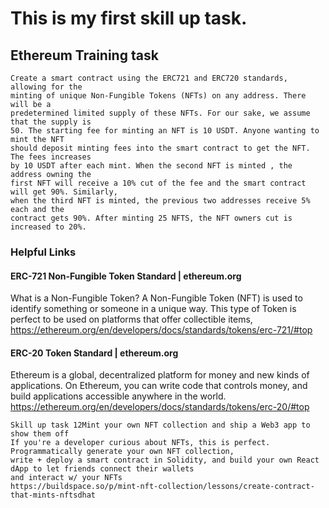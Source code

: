 # This is my first skill up task.

## Ethereum Training task

```
Create a smart contract using the ERC721 and ERC720 standards, allowing for the 
minting of unique Non-Fungible Tokens (NFTs) on any address. There will be a 
predetermined limited supply of these NFTs. For our sake, we assume that the supply is 
50. The starting fee for minting an NFT is 10 USDT. Anyone wanting to mint the NFT 
should deposit minting fees into the smart contract to get the NFT. The fees increases 
by 10 USDT after each mint. When the second NFT is minted , the address owning the 
first NFT will receive a 10% cut of the fee and the smart contract will get 90%. Similarly, 
when the third NFT is minted, the previous two addresses receive 5% each and the 
contract gets 90%. After minting 25 NFTS, the NFT owners cut is increased to 20%.
```


### Helpful Links 
#### ERC-721 Non-Fungible Token Standard | ethereum.org
What is a Non-Fungible Token? A Non-Fungible Token (NFT) is 
used to identify something or someone in a unique way. This type of 
Token is perfect to be used on platforms that offer collectible items, 
https://ethereum.org/en/developers/docs/standards/tokens/erc-721/#top


#### ERC-20 Token Standard | ethereum.org
Ethereum is a global, decentralized platform for money and new 
kinds of applications. On Ethereum, you can write code that controls 
money, and build applications accessible anywhere in the world.
https://ethereum.org/en/developers/docs/standards/tokens/erc-20/#top

```
Skill up task 12Mint your own NFT collection and ship a Web3 app to show them off
If you're a developer curious about NFTs, this is perfect. Programmatically generate your own NFT collection, 
write + deploy a smart contract in Solidity, and build your own React dApp to let friends connect their wallets 
and interact w/ your NFTs
https://buildspace.so/p/mint-nft-collection/lessons/create-contract-that-mints-nftsdhat
```
